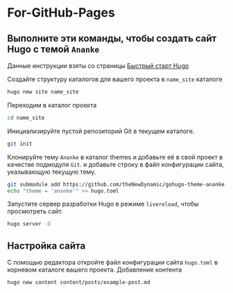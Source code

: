 # For-GitHub-Pages

## Выполните эти команды, чтобы создать сайт Hugo с темой `Ananke`

Данные инструкции взяты со страницы [Быстрый старт Hugo](https://gohugo.io/getting-started/quick-start/)

Создайте структуру каталогов для вашего проекта в `name_site` каталоге

```sh
hugo new site name_site
```

Переходим в каталог проекта

```sh
cd name_site
```

Инициализируйте пустой репозиторий Git в текущем каталоге.

```sh
git init
```

Клонируйте тему `Ananke` в каталог themes и добавьте её в свой проект в качестве подмодуля `Git`.
и добавьте строку в файл конфигурации сайта, указывающую текущую тему.

```sh
git submodule add https://github.com/theNewDynamic/gohugo-theme-ananke.git themes/ananke
echo "theme = 'ananke'" >> hugo.toml
```

Запустите сервер разработки Hugo в режиме `livereload`, чтобы просмотреть сайт.

```sh
hugo server -D 
```

## Настройка сайта

С помощью редактора откройте файл конфигурации сайта `hugo.toml` в корневом каталоге вашего проекта.
Добавление контента

```sh
hugo new content content/posts/example-post.md
```
